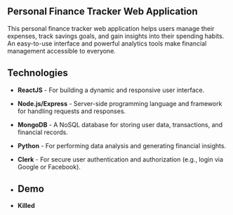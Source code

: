## Personal Finance Tracker Web Application

This personal finance tracker web application helps users manage their expenses, track savings goals, and gain insights 
into their spending habits. An easy-to-use interface and powerful analytics tools make financial management accessible to 
everyone.

## Technologies

- **ReactJS** - For building a dynamic and responsive user interface.
- **Node.js/Express** - Server-side programming language and framework for handling requests and responses.
- **MongoDB** - A NoSQL database for storing user data, transactions, and financial records.
- **Python** - For performing data analysis and generating financial insights.
- **Clerk** - For secure user authentication and authorization (e.g., login via Google or Facebook).

- ## Demo
- **Killed**
